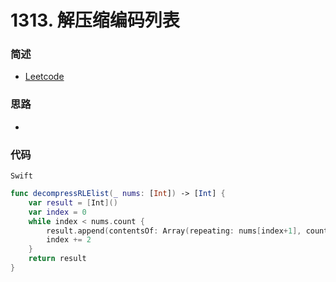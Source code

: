 # 1313. 解压缩编码列表

### 简述

- [Leetcode](https://leetcode-cn.com/problems/decompress-run-length-encoded-list/)

### 思路

- 

### 代码

`Swift`

```swift
func decompressRLElist(_ nums: [Int]) -> [Int] {
    var result = [Int]()
    var index = 0
    while index < nums.count {
        result.append(contentsOf: Array(repeating: nums[index+1], count: nums[index]))
        index += 2
    }
    return result
}

```